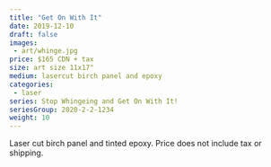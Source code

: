 ```yaml
---
title: "Get On With It"
date: 2019-12-10
draft: false
images:
 - art/whinge.jpg
price: $165 CDN + tax
size: art size 11x17"
medium: lasercut birch panel and epoxy
categories:
 - laser
series: Stop Whingeing and Get On With It!
seriesGroup: 2020-2-2-1234
weight: 10
---
```


Laser cut birch panel and tinted epoxy. Price does not include tax or shipping.
